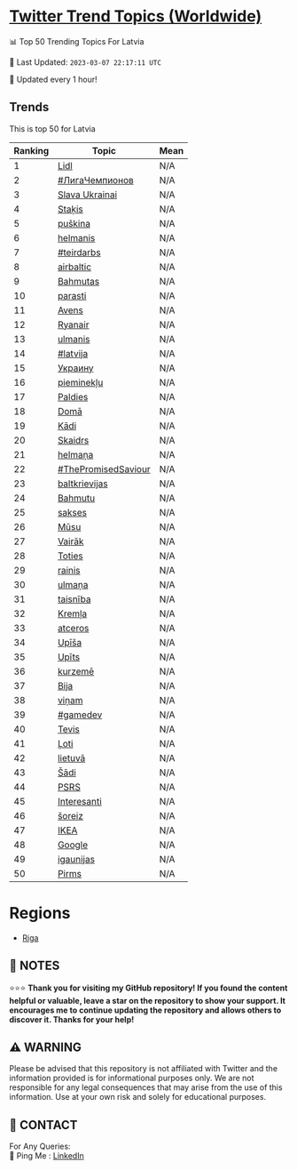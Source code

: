 [Twitter Trend Topics (Worldwide)](https://github.com/ErcinDedeoglu/Twitter-Trend-Topics)
==========


📊 Top 50 Trending Topics For Latvia

📆 Last Updated: `2023-03-07 22:17:11 UTC`

🔧 Updated every 1 hour!


## Trends

This is top 50 for Latvia

| Ranking | Topic | Mean |
| ------- | ------------ | ------------ |
| 1 | [Lidl](http://twitter.com/search?q=Lidl) | N/A |
| 2 | [#ЛигаЧемпионов](http://twitter.com/search?q=%23%d0%9b%d0%b8%d0%b3%d0%b0%d0%a7%d0%b5%d0%bc%d0%bf%d0%b8%d0%be%d0%bd%d0%be%d0%b2) | N/A |
| 3 | [Slava Ukrainai](http://twitter.com/search?q=Slava+Ukrainai) | N/A |
| 4 | [Staķis](http://twitter.com/search?q=Sta%c4%b7is) | N/A |
| 5 | [puškina](http://twitter.com/search?q=pu%c5%a1kina) | N/A |
| 6 | [helmanis](http://twitter.com/search?q=helmanis) | N/A |
| 7 | [#teirdarbs](http://twitter.com/search?q=%23teirdarbs) | N/A |
| 8 | [airbaltic](http://twitter.com/search?q=airbaltic) | N/A |
| 9 | [Bahmutas](http://twitter.com/search?q=Bahmutas) | N/A |
| 10 | [parasti](http://twitter.com/search?q=parasti) | N/A |
| 11 | [Avens](http://twitter.com/search?q=Avens) | N/A |
| 12 | [Ryanair](http://twitter.com/search?q=Ryanair) | N/A |
| 13 | [ulmanis](http://twitter.com/search?q=ulmanis) | N/A |
| 14 | [#latvija](http://twitter.com/search?q=%23latvija) | N/A |
| 15 | [Украину](http://twitter.com/search?q=%d0%a3%d0%ba%d1%80%d0%b0%d0%b8%d0%bd%d1%83) | N/A |
| 16 | [pieminekļu](http://twitter.com/search?q=pieminek%c4%bcu) | N/A |
| 17 | [Paldies](http://twitter.com/search?q=Paldies) | N/A |
| 18 | [Domā](http://twitter.com/search?q=Dom%c4%81) | N/A |
| 19 | [Kādi](http://twitter.com/search?q=K%c4%81di) | N/A |
| 20 | [Skaidrs](http://twitter.com/search?q=Skaidrs) | N/A |
| 21 | [helmaņa](http://twitter.com/search?q=helma%c5%86a) | N/A |
| 22 | [#ThePromisedSaviour](http://twitter.com/search?q=%23ThePromisedSaviour) | N/A |
| 23 | [baltkrievijas](http://twitter.com/search?q=baltkrievijas) | N/A |
| 24 | [Bahmutu](http://twitter.com/search?q=Bahmutu) | N/A |
| 25 | [sakses](http://twitter.com/search?q=sakses) | N/A |
| 26 | [Mūsu](http://twitter.com/search?q=M%c5%absu) | N/A |
| 27 | [Vairāk](http://twitter.com/search?q=Vair%c4%81k) | N/A |
| 28 | [Toties](http://twitter.com/search?q=Toties) | N/A |
| 29 | [rainis](http://twitter.com/search?q=rainis) | N/A |
| 30 | [ulmaņa](http://twitter.com/search?q=ulma%c5%86a) | N/A |
| 31 | [taisnība](http://twitter.com/search?q=taisn%c4%abba) | N/A |
| 32 | [Kremļa](http://twitter.com/search?q=Krem%c4%bca) | N/A |
| 33 | [atceros](http://twitter.com/search?q=atceros) | N/A |
| 34 | [Upīša](http://twitter.com/search?q=Up%c4%ab%c5%a1a) | N/A |
| 35 | [Upīts](http://twitter.com/search?q=Up%c4%abts) | N/A |
| 36 | [kurzemē](http://twitter.com/search?q=kurzem%c4%93) | N/A |
| 37 | [Bija](http://twitter.com/search?q=Bija) | N/A |
| 38 | [viņam](http://twitter.com/search?q=vi%c5%86am) | N/A |
| 39 | [#gamedev](http://twitter.com/search?q=%23gamedev) | N/A |
| 40 | [Tevis](http://twitter.com/search?q=Tevis) | N/A |
| 41 | [Ļoti](http://twitter.com/search?q=%c4%bboti) | N/A |
| 42 | [lietuvā](http://twitter.com/search?q=lietuv%c4%81) | N/A |
| 43 | [Šādi](http://twitter.com/search?q=%c5%a0%c4%81di) | N/A |
| 44 | [PSRS](http://twitter.com/search?q=PSRS) | N/A |
| 45 | [Interesanti](http://twitter.com/search?q=Interesanti) | N/A |
| 46 | [šoreiz](http://twitter.com/search?q=%c5%a1oreiz) | N/A |
| 47 | [IKEA](http://twitter.com/search?q=IKEA) | N/A |
| 48 | [Google](http://twitter.com/search?q=Google) | N/A |
| 49 | [igaunijas](http://twitter.com/search?q=igaunijas) | N/A |
| 50 | [Pirms](http://twitter.com/search?q=Pirms) | N/A |



# Regions

* [Riga](</Latvia/Riga.md>)



## 📝 NOTES

⭐⭐⭐ **Thank you for visiting my GitHub repository! If you found the content helpful or valuable, leave a star on the repository to show your support. It encourages me to continue updating the repository and allows others to discover it. Thanks for your help!**


## ⚠️ WARNING

Please be advised that this repository is not affiliated with Twitter and the information provided is for informational purposes only. We are not responsible for any legal consequences that may arise from the use of this information. Use at your own risk and solely for educational purposes.


## 📨 CONTACT

 For Any Queries:  
            🏓 Ping Me : [LinkedIn](https://www.linkedin.com/in/ercindedeoglu/)

